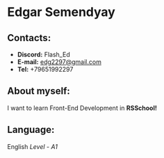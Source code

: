 # Edgar Semendyay
## Contacts:
* __Discord:__ Flash_Ed
* __E-mail:__ edg2297@gmail.com
* __Tel:__ +79651992297
## About myself:
I want to learn Front-End Development in __RSSchool!__
## Language:
English *Level - A1*
